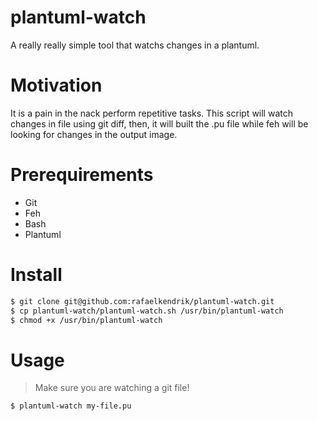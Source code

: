# plantuml-watch
A really really simple tool that watchs changes in a plantuml.

# Motivation
It is a pain in the nack perform repetitive tasks. This script will watch changes in file using git diff, then, it will built
the .pu file while feh will be looking for changes in the output image.

# Prerequirements
- Git
- Feh
- Bash
- Plantuml

# Install
```sh
$ git clone git@github.com:rafaelkendrik/plantuml-watch.git
$ cp plantuml-watch/plantuml-watch.sh /usr/bin/plantuml-watch
$ chmod +x /usr/bin/plantuml-watch
```

# Usage
> Make sure you are watching a git file!

```sh
$ plantuml-watch my-file.pu
```
